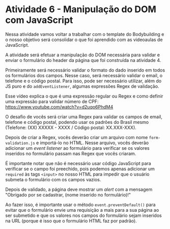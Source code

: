 # Atividade 6 - Manipulação do DOM com JavaScript

Nessa atividade vamos voltar a trabalhar com o template do Bodybuilding e o nosso objetivo será consolidar o que foi aprendido com as videoaulas de JavaScript.

A atividade será efetuar a manipulação do DOM necessária para validar e enviar o formulário do header da página que foi construída na atividade 4.

Primeiramente será necessário validar o formato do dado inserido em todos os formulários dos campos. Nesse caso, será necessário validar o email, o telefone e o código postal. Para isso, pode ser necessário utilizar, além do JS puro e do `addEventListener`, algumas expressões Regex de validação.

Esse vídeo explica o que é uma expressão regular ou Regex e como definir uma expressão para validar número de CPF:
https://www.youtube.com/watch?v=d2uqo6PhdM4

O desafio de vocês será criar uma Regex para validar os campos de email, telefone e código postal, podendo usar os padrões do Brasil mesmo (Telefone: (XX) XXXXX - XXXX / Código postal: XX.XXX-XXX).

Depois de criar a Regex, vocês deverão criar um arquivo com nome `form-validation.js` e importá-lo no HTML. Nesse arquivo, vocês deverão adicionar um _event listener_ ao formulário para verificar se os valores inseridos no formulário passam nas Regex que vocês criaram.

É importante notar que não é necessário usar código JavaScript para verificar se o campo foi preechido, pois podemos apenas adicionar um `required` às tags `<input>` no nosso HTML para impedir que o usuário submeta o formulário com os campos vazios.

Depois de validado, a página deve mostrar um _alert_ com a mensagem "Obrigado por se cadastrar, (nome inserido no formulário)!"

Ao fazer isso, é importante usar o método `event.preventDefault()` para evitar que o formulário envie uma requisição a mais para a sua página ao ser submetido e que os valores nos campos do formulário sejam inseridos na URL (porque é isso que o formulário HTML faz por padrão).
